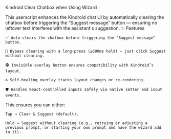 Kindroid Clear Chatbox when Using Wizard

This userscript enhances the Kindroid chat UI by automatically clearing the chatbox before triggering the “Suggest message” button — ensuring no leftover text interferes with the assistant's suggestion.
✨ Features

    ✅ Auto-clears the chatbox before triggering the "Suggest message" button.

    🧠 Bypass clearing with a long-press (≥600ms hold) — just click Suggest without clearing.

    🕵️ Invisible overlay button ensures compatibility with Kindroid’s layout.

    ♻️ Self-healing overlay tracks layout changes or re-rendering.

    🛡️ Handles React-controlled inputs safely via native setter and input events.

This ensures you can either:

    Tap → Clear & Suggest (default).

    Hold → Suggest without clearing (e.g., retrying or adjusting a previous prompt, or starting your own prompt and have the wizard add to it).

